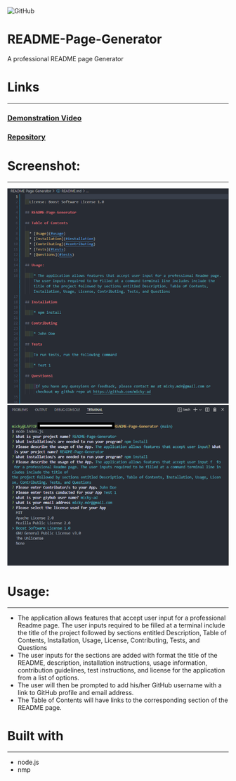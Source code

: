 ![GitHub](https://img.shields.io/github/license/Micky-Ad/README-Page-Generator?style=for-the-badge)


# README-Page-Generator

A professional README page Generator 

# Links
-----------------------------------------------------------------------
### [Demonstration Video](https://youtu.be/CJtoYFrJzzY)
### [Repository](https://github.com/Micky-Ad/README-Page-Generator)


# Screenshot:
----------------------------------------------------------------------

 ![alt text](./assets/images/Generated-README-Page-Sample.PNG)
 ![alt text](./assets/images/app-input-screenshot.PNG)

# Usage:
----------------------------------------------------------------------
 - The application allows features that accept user input for a professional Readme page. The user inputs required to be filled at a  terminal include the title of the project followed by sections entitled Description, Table of Contents, Installation, Usage, License, Contributing, Tests, and Questions
 - The user inputs for the sections are added with format the title of the README, description, installation instructions, usage information, contribution guidelines, test instructions, and license for the application from a list of options.
 - The user will then be prompted to add his/her GitHub username with a link to  GitHub profile and email address.
 - The Table of Contents will have links to the corresponding section of the README page.


# Built with
-----------------------------------------------------------------------
 - node.js
 - nmp
 
